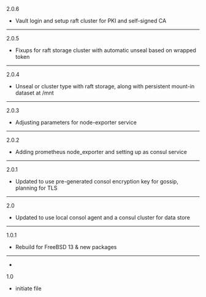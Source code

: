 2.0.6

* Vault login and setup raft cluster for PKI and self-signed CA

---

2.0.5

* Fixups for raft storage cluster with automatic unseal based on wrapped token

---

2.0.4

* Unseal or cluster type with raft storage, along with persistent mount-in dataset at /mnt

---

2.0.3

* Adjusting parameters for node-exporter service

---

2.0.2

* Adding prometheus node_exporter and setting up as consul service

---

2.0.1

* Updated to use pre-generated consol encryption key for gossip, planning for TLS

---

2.0

* Updated to use local consol agent and a consul cluster for data store

---

1.0.1

* Rebuild for FreeBSD 13 & new packages

---
-

1.0

* initiate file
